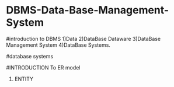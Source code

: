 # DBMS-Data-Base-Management-System

#introduction to DBMS
    1)Data
    2)DataBase
      Dataware
    3)DataBase Management System
    4)DataBase Systems.

#database systems

#INTRODUCTION To ER model

  1) ENTITY

